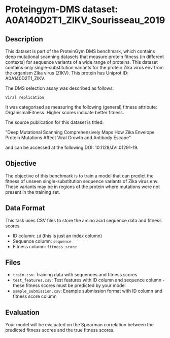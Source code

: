 
# Proteingym-DMS dataset: A0A140D2T1_ZIKV_Sourisseau_2019

## Description

This dataset is part of the ProteinGym DMS benchmark, which contains deep mutational scanning datasets that measure
protein fitness (in different contexts) for sequence variants of a wide range of proteins. This dataset contains
only single-substitution variants for the protein Zika virus env from the organism Zika virus (ZIKV). This protein has Uniprot ID: A0A140D2T1_ZIKV. 

The DMS selection assay was described as follows: 

    Viral replication

It was categorised as measuring the following (general) fitness attribute: OrganismalFitness. Higher scores indicate better fitness.

The source publication for this dataset is titled: 

"Deep Mutational Scanning Comprehensively Maps How Zika Envelope Protein Mutations Affect Viral Growth and Antibody Escape"

and can be accessed at the following DOI: 10.1128/JVI.01291-19.

## Objective

The objective of this benchmark is to train a model that can predict the fitness of unseen single-substitution sequence variants of Zika virus env.
These variants may be in regions of the protein where mutations were not present in the training set.

## Data Format

This task uses CSV files to store the amino acid sequence data and fitness scores.
- ID column: `id` (this is just an index column)
- Sequence column: `sequence`
- Fitness column: `fitness_score`

## Files

- `train.csv`: Training data with sequences and fitness scores
- `test_features.csv`: Test features with ID column and sequence column - these fitness scores must be predicted by your model
- `sample_submission.csv`: Example submission format with ID column and fitness score column

## Evaluation

Your model will be evaluated on the Spearman correlation between the predicted fitness scores and the true fitness scores.
